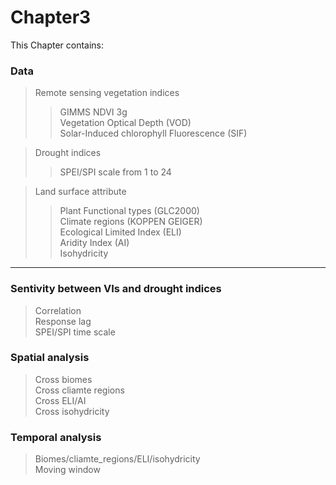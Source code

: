 # Chapter3
This Chapter contains:

### Data
> Remote sensing vegetation indices
>> GIMMS NDVI 3g  
>> Vegetation Optical Depth (VOD)  
>> Solar-Induced chlorophyll Fluorescence (SIF)

> Drought indices  
>> SPEI/SPI scale from 1 to 24 

> Land surface attribute  
>> Plant Functional types (GLC2000)  
>> Climate regions (KOPPEN GEIGER)  
>> Ecological Limited Index (ELI)  
>> Aridity Index (AI)  
>> Isohydricity  
---
### Sentivity between VIs and drought indices
> Correlation  
> Response lag  
> SPEI/SPI time scale  

### Spatial analysis
> Cross biomes  
> Cross cliamte regions  
> Cross ELI/AI  
> Cross isohydricity  

### Temporal analysis
> Biomes/cliamte_regions/ELI/isohydricity  
> Moving window